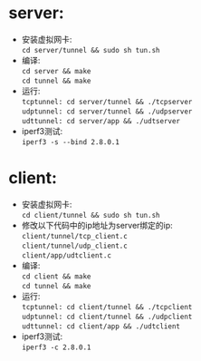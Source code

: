 # server: 
- 安装虚拟网卡:  
``cd server/tunnel && sudo sh tun.sh``   
- 编译:   
    ``cd server && make``  
    ``cd tunnel && make``
- 运行:  
    ``tcptunnel: cd server/tunnel && ./tcpserver``  
    ``udptunnel: cd server/tunnel && ./udpserver``  
    ``udttunnel: cd server/app && ./udtserver``   
- iperf3测试:  
    ``iperf3 -s --bind 2.8.0.1``  


# client: 
- 安装虚拟网卡:  
``cd client/tunnel && sudo sh tun.sh``   
- 修改以下代码中的ip地址为server绑定的ip:    
    ``client/tunnel/tcp_client.c``  
    ``client/tunnel/udp_client.c``  
    ``client/app/udtclient.c`` 
- 编译:   
    ``cd client && make``  
    ``cd tunnel && make``
- 运行:  
    ``tcptunnel: cd client/tunnel && ./tcpclient``  
    ``udptunnel: cd client/tunnel && ./udpclient``  
    ``udttunnel: cd client/app && ./udtclient``   
- iperf3测试:  
    ``iperf3 -c 2.8.0.1``  